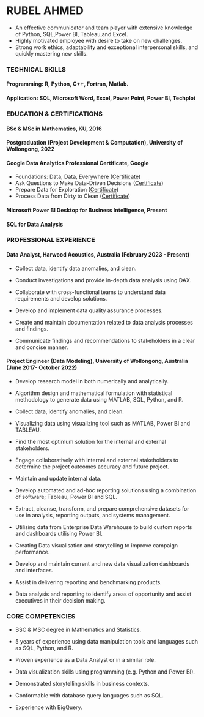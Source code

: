 #                                                                                  RUBEL AHMED
                                                             
- An effective communicator and team player with extensive knowledge of Python, SQL,Power BI, Tableau,and Excel.
- Highly motivated employee with desire to take on new challenges.
- Strong work ethics, adaptability and exceptional interpersonal skills, and quickly mastering new skills.


### TECHNICAL SKILLS
#### Programming: R, Python, C++, Fortran, Matlab.     
#### Application: SQL, Microsoft Word, Excel, Power Point, Power BI, Techplot


### EDUCATION & CERTIFICATIONS

####	BSc & MSc in Mathematics, KU, 2016
####	Postgraduation (Project Development & Computation), University of Wollongong, 2022
####	Google Data Analytics Professional Certificate, Google
- Foundations: Data, Data, Everywhere ([Certificate](https://www.coursera.org/account/accomplishments/verify/J78H6EQ2BCMU))
- Ask Questions to Make Data-Driven Decisions ([Certificate](https://www.coursera.org/account/accomplishments/verify/JTK8U69ULLMY))
- Prepare Data for Exploration ([Certificate](https://www.coursera.org/account/accomplishments/verify/ZYJ7N7MGBJDL))
- Process Data from Dirty to Clean ([Certificate](https://www.coursera.org/account/accomplishments/verify/4LDQZXZZD5SR))
####	Microsoft Power BI Desktop for Business Intelligence, Present
####	SQL for Data Analysis

### PROFESSIONAL EXPERIENCE

#### Data Analyst, Harwood Acoustics, Australia (February 2023 - Present)

- Collect data, identify data anomalies, and clean.

- Conduct investigations and provide in-depth data analysis using DAX.

- Collaborate with cross-functional teams to understand data requirements and develop solutions.

- Develop and implement data quality assurance processes.

- Create and maintain documentation related to data analysis processes and findings.

- Communicate findings and recommendations to stakeholders in a clear and concise manner.

#### Project Engineer (Data Modeling), University of Wollongong, Australia (June 2017- October 2022)

- Develop research model in both numerically and analytically.

- Algorithm design and mathematical formulation with statistical methodology to generate data using MATLAB, SQL, Python, and R.

- Collect data, identify anomalies, and clean.

- Visualizing data using visualizing tool such as MATLAB, Power BI and TABLEAU.

- Find the most optimum solution for the internal and external stakeholders.

- Engage collaboratively with internal and external stakeholders to determine the project outcomes accuracy and future project.

- Maintain and update internal data.

- Develop automated and ad-hoc reporting solutions using a combination of software; Tableau, Power BI and SQL.

- Extract, cleanse, transform, and prepare comprehensive datasets for use in analysis, reporting outputs, and systems management.

- Utilising data from Enterprise Data Warehouse to build custom reports and dashboards utilising Power BI.

- Creating Data visualisation and storytelling to improve campaign performance.

- Develop and maintain current and new data visualization dashboards and interfaces.

- Assist in delivering reporting and benchmarking products.

- Data analysis and reporting to identify areas of opportunity and assist executives in their decision making.

### CORE COMPETENCIES

- BSC & MSC degree in Mathematics and Statistics.

- 5 years of experience using data manipulation tools and languages such as SQL, Python, and R. 

- Proven experience as a Data Analyst or in a similar role.

- Data visualization skills using programming (e.g. Python and Power BI).

- Demonstrated storytelling skills in business contexts.

- Conformable with database query languages such as SQL.

- Experience with BigQuery.

